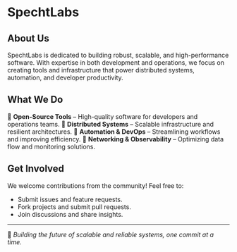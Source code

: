 # SpechtLabs

## About Us

SpechtLabs is dedicated to building robust, scalable, and high-performance software. With expertise in both development and operations, we focus on creating tools and infrastructure that power distributed systems, automation, and developer productivity.

## What We Do

🔹 **Open-Source Tools** – High-quality software for developers and operations teams.
🔹 **Distributed Systems** – Scalable infrastructure and resilient architectures.
🔹 **Automation & DevOps** – Streamlining workflows and improving efficiency.
🔹 **Networking & Observability** – Optimizing data flow and monitoring solutions.
<!-- 
## Projects

Check out some of our key repositories:

- [**Project Name**](https://github.com/SpechtLabs/project-name) – Short description.
- [**Project Name**](https://github.com/SpechtLabs/project-name) – Short description.
- [**Project Name**](https://github.com/SpechtLabs/project-name) – Short description. -->

## Get Involved

We welcome contributions from the community! Feel free to:

- Submit issues and feature requests.
- Fork projects and submit pull requests.
- Join discussions and share insights.

---
🚀 *Building the future of scalable and reliable systems, one commit at a time.*
